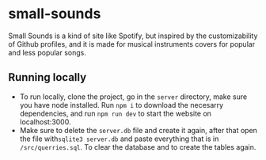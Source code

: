 # small-sounds
Small Sounds is a kind of site like Spotify, but inspired by the customizability of Github profiles, and it is made for musical instruments covers for popular and less popular songs.

## Running locally
- To run locally, clone the project, go in the ```server``` directory, make sure you have node installed. Run ```npm i``` to download the necesarry dependencies, and run ```npm run dev``` to start the website on localhost:3000.
- Make sure to delete the ```server.db``` file and create it again, after that open the file with```sqlite3 server.db``` and paste everything that is in ```/src/querries.sql```. To clear the database and to create the tables again. 
